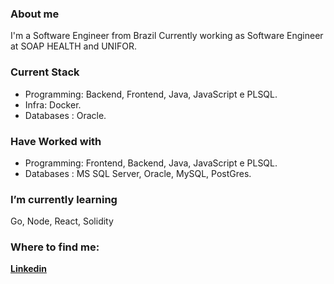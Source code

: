 <!--

**jeanflaragao/jeanflaragao** is a ✨ _special_ ✨ repository because its `README.md` (this file) appears on your GitHub profile.

Here are some ideas to get you started:

- 🔭 I’m currently working on ...
- 🌱 I’m currently learning ...
- 👯 I’m looking to collaborate on ...
- 🤔 I’m looking for help with ...
- 💬 Ask me about ...
- 📫 How to reach me: ...
- 😄 Pronouns: ...
- ⚡ Fun fact: ...

-->

### About me

I'm a Software Engineer from Brazil Currently working as Software Engineer at SOAP HEALTH and UNIFOR.

### Current Stack

- Programming: Backend, Frontend, Java, JavaScript e PLSQL.
- Infra: Docker.
- Databases : Oracle.

### Have Worked with
- Programming: Frontend, Backend, Java, JavaScript e PLSQL.
- Databases : MS SQL Server, Oracle, MySQL, PostGres.

### I’m currently learning

Go, Node, React, Solidity

### Where to find me:
<b>
<a href="https://www.linkedin.com/in/aragao-jean/">
Linkedin
 </a>
  
<br/>
